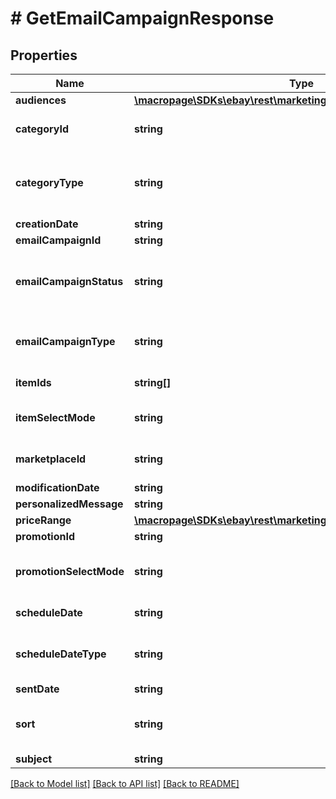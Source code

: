 # # GetEmailCampaignResponse

## Properties

Name | Type | Description | Notes
------------ | ------------- | ------------- | -------------
**audiences** | [**\macropage\SDKs\ebay\rest\marketing\Model\CampaignAudience[]**](CampaignAudience.md) | An array of one or more audiences associated with the email campaign. | [optional]
**categoryId** | **string** | The unique identifier of an eBay category or an eBay store category. This field is returned if a seller has applied the email campaign to a specific category.&lt;br&gt;&lt;br&gt;The &lt;b&gt;categoryType&lt;/b&gt; value will indicate if the category ID is for an eBay category or an eBay store category. | [optional]
**categoryType** | **string** | The enumeration value returned here indicates if the &lt;b&gt;categoryId&lt;/b&gt; value is the identifier of an eBay category or an eBay store category.&lt;br&gt;&lt;br&gt;This field is returned if a seller has applied the email campaign to a specific category. For implementation help, refer to &lt;a href&#x3D;&#39;https://developer.ebay.com/api-docs/sell/marketing/types/api:CategoryTypeEnum&#39;&gt;eBay API documentation&lt;/a&gt; | [optional]
**creationDate** | **string** | The date and time that the email campaign was created, given in UTC format. | [optional]
**emailCampaignId** | **string** | The unique identifier of the email campaign. | [optional]
**emailCampaignStatus** | **string** | The email campaign status. See &lt;a href&#x3D;\&quot;/api-docs/sell/marketing/types/api:EmailCampaignStatusEnum\&quot;&gt;EmailCampaignStatusEnum&lt;/a&gt; for a list of valid statuses. For implementation help, refer to &lt;a href&#x3D;&#39;https://developer.ebay.com/api-docs/sell/marketing/types/api:EmailCampaignStatusEnum&#39;&gt;eBay API documentation&lt;/a&gt; | [optional]
**emailCampaignType** | **string** | The email campaign type. See &lt;a href&#x3D;\&quot;/api-docs/sell/marketing/types/api:CampaignTypeEnum\&quot;&gt;CampaignTypeEnum&lt;/a&gt; for valid email campaign types. For implementation help, refer to &lt;a href&#x3D;&#39;https://developer.ebay.com/api-docs/sell/marketing/types/api:CampaignTypeEnum&#39;&gt;eBay API documentation&lt;/a&gt; | [optional]
**itemIds** | **string[]** | The listing IDs of the items that were manually added to the email campaign.&lt;br&gt;&lt;br&gt;Only listings added manually by the seller are returned. Returns a null array if no listings were added. | [optional]
**itemSelectMode** | **string** | The mode used to select the items listed in the email campaign. For implementation help, refer to &lt;a href&#x3D;&#39;https://developer.ebay.com/api-docs/sell/marketing/types/api:ItemSelectModeEnum&#39;&gt;eBay API documentation&lt;/a&gt; | [optional]
**marketplaceId** | **string** | The eBay marketplace where the email campaign is active. See &lt;a href&#x3D;\&quot;/api-docs/sell/marketing/types/ba:MarketplaceIdEnum\&quot;&gt;MarketplaceIdEnum&lt;/a&gt; for a list of marketplace IDs. | [optional]
**modificationDate** | **string** | The date and time the email campaign was last modified, given in UTC format. | [optional]
**personalizedMessage** | **string** | The body of the email campaign sent to the audience. | [optional]
**priceRange** | [**\macropage\SDKs\ebay\rest\marketing\Model\PriceRange**](PriceRange.md) |  | [optional]
**promotionId** | **string** | The ID of the discount that was assigned to the email campaign. | [optional]
**promotionSelectMode** | **string** | Indicates whether the listings that the discount was applied to were selected manually or automatically.&lt;br&gt;&lt;br&gt;This field will only return if a discount was applied. For implementation help, refer to &lt;a href&#x3D;&#39;https://developer.ebay.com/api-docs/sell/marketing/types/api:PromotionSelectModeEnum&#39;&gt;eBay API documentation&lt;/a&gt; | [optional]
**scheduleDate** | **string** | The date and time that the email campaign newsletter is scheduled to send, given in UTC format. This field is only returned if the seller set the start of the email campaign to a date in the future. | [optional]
**scheduleDateType** | **string** | The schedule type of the email campaign. See &lt;a href&#x3D;\&quot;/api-docs/sell/marketing/types/api:ScheduleDateTypeEnum\&quot;&gt;ScheduleDateTypeEnum&lt;/a&gt;. For implementation help, refer to &lt;a href&#x3D;&#39;https://developer.ebay.com/api-docs/sell/marketing/types/api:ScheduleDateTypeEnum&#39;&gt;eBay API documentation&lt;/a&gt; | [optional]
**sentDate** | **string** | The date and time that the email campaign was sent, given in UTC format. | [optional]
**sort** | **string** | The sort rule is used to display the items in the email campaign. If no sort rule was selected, the default will be &lt;code&gt;NEWLY_LISTED&lt;/code&gt;. For implementation help, refer to &lt;a href&#x3D;&#39;https://developer.ebay.com/api-docs/sell/marketing/types/api:ItemSortEnum&#39;&gt;eBay API documentation&lt;/a&gt; | [optional]
**subject** | **string** | The email campaign subject. | [optional]

[[Back to Model list]](../../README.md#models) [[Back to API list]](../../README.md#endpoints) [[Back to README]](../../README.md)
